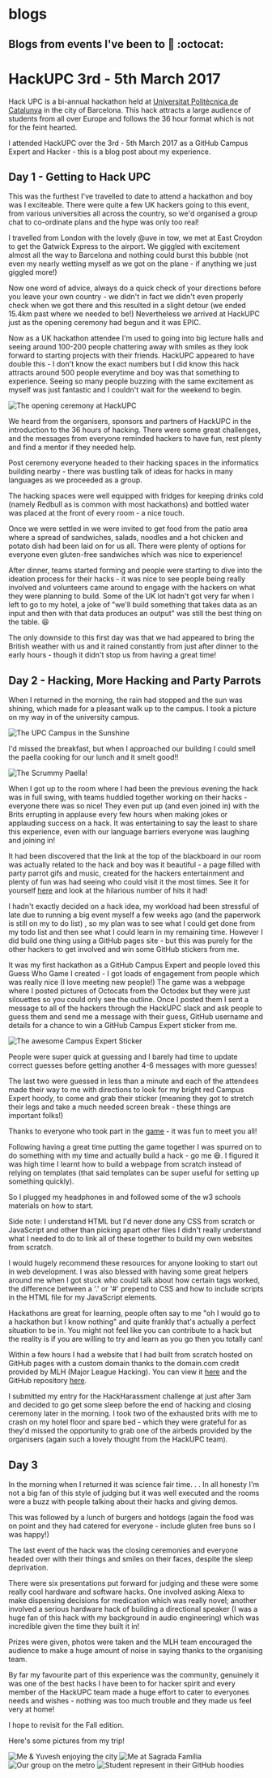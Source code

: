 # blogs

## Blogs from events I've been to :purple_heart: :octocat:

# HackUPC 3rd - 5th March 2017

Hack UPC is a bi-annual hackathon held at [Universitat Politècnica de Catalunya](http://www.upc.edu/?set_language=en) in the city of Barcelona. This hack attracts a large audience of students from all over Europe and follows the 36 hour format which is not for the feint hearted. 

I attended HackUPC over the 3rd - 5th March 2017 as a GitHub Campus Expert and Hacker - this is a blog post about my experience. 

## Day 1 - Getting to Hack UPC

This was the furthest I've travelled to date to attend a hackathon and boy was I exciteable. There were quite a few UK hackers going to this event, from various universities all across the country, so we'd organised a group chat to co-ordinate plans and the hype was only too real! 

I travelled from London with the lovely @uve in tow, we met at East Croydon to get the Gatwick Express to the airport. We giggled with excitement almost all the way to Barcelona and nothing could burst this bubble (not even my nearly wetting myself as we got on the plane - if anything we just giggled more!)

Now one word of advice, always do a quick check of your directions before you leave your own country - we didn't in fact we didn't even properly check when we got there and this resulted in a slight detour (we ended 15.4km past where we needed to be!) Nevertheless we arrived at HackUPC just as the opening ceremony had begun and it was EPIC. 

Now as a UK hackathon attendee I'm used to going into big lecture halls and seeing around 100-200 people chattering away with smiles as they look forward to starting projects with their friends. HackUPC appeared to have double this - I don't know the exact numbers but I did know this hack attracts around 500 people everytime and boy was that something to experience. Seeing so many people buzzing with the same excitement as myself was just fantastic and I couldn't wait for the weekend to begin. 

![The opening ceremony at HackUPC](img/opening.jpg)

We heard from the organisers, sponsors and partners of HackUPC in the introduction to the 36 hours of hacking. There were some great challenges, and the messages from everyone reminded hackers to have fun, rest plenty and find a mentor if they needed help. 

Post ceremony everyone headed to their hacking spaces in the informatics building nearby - there was bustling talk of ideas for hacks in many languages as we proceeded as a group. 

The hacking spaces were well equipped with fridges for keeping drinks cold (namely Redbull as is common with most hackathons) and bottled water was placed at the front of every room - a nice touch. 

Once we were settled in we were invited to get food from the patio area where a spread of sandwiches, salads, noodles and a hot chicken and potato dish had been laid on for us all. There were plenty of options for everyone even gluten-free sandwiches which was nice to experience! 

After dinner, teams started forming and people were starting to dive into the ideation process for their hacks - it was nice to see people being really involved and volunteers came around to engage with the hackers on what they were planning to build. Some of the UK lot hadn't got very far when I left to go to my hotel, a joke of "we'll build something that takes data as an input and then with that data produces an output" was still the best thing on the table. :laughing:

The only downside to this first day was that we had appeared to bring the British weather with us and it rained constantly from just after dinner to the early hours - though it didn't stop us from having a great time! 

## Day 2 - Hacking, More Hacking and Party Parrots

When I returned in the morning, the rain had stopped and the sun was shining, which made for a pleasant walk up to the campus. I took a picture on my way in of the university campus. 

![The UPC Campus in the Sunshine](img/campus.jpg)

I'd missed the breakfast, but when I approached our building I could smell the paella cooking for our lunch and it smelt good!! 

![The Scrummy Paella!](img/paella.jpg)

When I got up to the room where I had been the previous evening the hack was in full swing, with teams huddled together working on their hacks - everyone there was so nice! They even put up (and even joined in) with the Brits errupting in applause every few hours when making jokes or applauding success on a hack. It was entertaining to say the least to share this experience, even with our language barriers everyone was laughing and joining in! 

It had been discovered that the link at the top of the blackboard in our room was actually related to the hack and boy was it beautiful - a page filled with party parrot gifs and music, created for the hackers entertainment and plenty of fun was had seeing who could visit it the most times. See it for yourself [here](http://www.rdsbzlabs.com/) and look at the hilarious number of hits it had! 

I hadn't exactly decided on a hack idea, my workload had been stressful of late due to running a big event myself a few weeks ago (and the paperwork is still on my to do list) , so my plan was to see what I could get done from my todo list and then see what I could learn in my remaining time. However I did build one thing using a GitHub pages site - but this was purely for the other hackers to get involved and win some GitHub stickers from me. 

It was my first hackathon as a GitHub Campus Expert and people loved this Guess Who Game I created - I got loads of engagement from people which was really nice (I love meeting new people!) The game was a webpage where I posted pictures of Octocats from the Octodex but they were just silouettes so you could only see 
the outline. Once I posted them I sent a message to all of the hackers through the HackUPC slack and ask people to guess them and send me a message with their guess, GitHub username and details for a chance to win a GitHub Campus Expert sticker from me. 

![The awesome Campus Expert Sticker](img/experts.JPG)

People were super quick at guessing and I barely had time to update correct guesses before getting another 4-6 messages with more guesses! 

The last two were guessed in less than a minute and each of the attendees made their way to me with directions to look for my bright red Campus Expert hoody, to come and grab their sticker (meaning they got to stretch their legs and take a much needed screen break - these things are important folks!)

Thanks to everyone who took part in the [game](http://dickensa.github.io/HackUPC_GuessWho) - it was fun to meet you all! 

Following having a great time putting the game together I was spurred on to do something with my time and actually build a hack - go me :laughing:. I figured it was high time I learnt how to build a webpage from scratch instead of relying on templates (that said templates can be super useful for setting up something quickly). 

So I plugged my headphones in and followed some of the w3 schools materials on how to start. 

Side note:  I understand HTML but I'd never done any CSS from scratch or JavaScript and other than picking apart other files I didn't really understand what I needed to do to link all of these together to build my own websites from scratch. 

I would hugely recommend these resources for anyone looking to start out in web development. I was also blessed with having some great helpers around me when I got stuck who could talk about how certain tags worked, the difference between a '.' or '#' prepend to CSS and how to include scripts in the HTML file for my JavaScript elements. 

Hackathons are great for learning, people often say to me "oh I would go to a hackathon but I know nothing" and quite frankly that's actually a perfect situation to be in. You might not feel like you can contribute to a hack but the reality is if you are willing to try and learn as you go then you totally can! 

Within a few hours I had a website that I had built from scratch hosted on GitHub pages with a custom domain thanks to the domain.com credit provided by MLH (Major League Hacking). You can view it [here](http://inclusivewords.com) and the GitHub repository [here](http://github.com/dickensa/inclusivewords.com/).

I submitted my entry for the HackHarassment challenge at just after 3am and decided to go get some sleep before the end of hacking and closing ceremony later in the morning. I took two of the exhausted brits with me to crash on my hotel floor and spare bed - which they were grateful for as they'd missed the opportunity to grab one of the airbeds provided by the organisers (again such a lovely thought from the HackUPC team). 

## Day 3 

In the morning when I returned it was science fair time. . . In all honesty I'm not a big fan of this style of judging but it was well executed and the rooms were a buzz with people talking about their hacks and giving demos. 

This was followed by a lunch of burgers and hotdogs (again the food was on point and they had catered for everyone - include gluten free buns so I was happy!)

The last event of the hack was the closing ceremonies and everyone headed over with their things and smiles on their faces, despite the sleep deprivation. 

There were six presentations put forward for judging and these were some really cool hardware and software hacks. One involved asking Alexa to make dispensing decisions for medication which was really novel; another involved a serious hardware hack of building a directional speaker (I was a huge fan of this hack with my background in audio engineering) which was incredible given the time they built it in! 

Prizes were given, photos were taken and the MLH team encouraged the audience to make a huge amount of noise in saying thanks to the organising team. 

By far my favourite part of this experience was the community, genuinely it was one of the best hacks I have been to for hacker spirit and every member of the HackUPC team made a huge effort to cater to everyones needs and wishes - nothing was too much trouble and they made us feel very at home! 

I hope to revisit for the Fall edition. 

Here's some pictures from my trip! 

![Me & Yuvesh enjoying the city](img/ahh.jpg)
![Me at Sagrada Familia](img/familia.jpg)
![Our group on the metro](img/Group.png)
![Student represent in their GitHub hoodies](img/hooded.jpg) 
